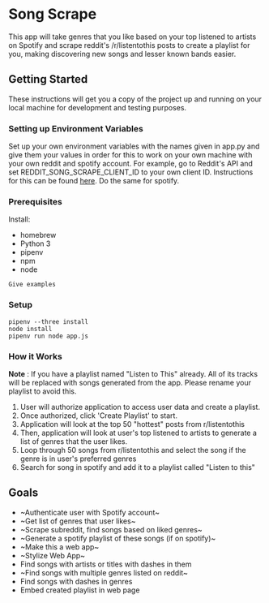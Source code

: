 # Song Scrape

This app will take genres that you like based on your top listened to artists on Spotify and scrape reddit's /r/listentothis posts to create a playlist for you, making discovering new songs and lesser known bands easier.

## Getting Started

These instructions will get you a copy of the project up and running on your local machine for development and testing purposes.

### Setting up Environment Variables

Set up your own environment variables with the names given in app.py and give them your values in order for this to work on your own machine with your own reddit and spotify account. For example, go to Reddit's API and set REDDIT_SONG_SCRAPE_CLIENT_ID to your own client ID. Instructions for this can be found [here](http://www.storybench.org/how-to-scrape-reddit-with-python/). Do the same for spotify.

### Prerequisites

Install:
* homebrew
* Python 3
* pipenv
* npm
* node
```
Give examples
```

### Setup

```
pipenv --three install
node install
pipenv run node app.js
```

### How it Works

**Note** : If you have a playlist named "Listen to This" already. All of its tracks will be replaced with songs generated from the app. Please rename your playlist to avoid this.

1. User will authorize application to access user data and create a playlist. 
2. Once authorized, click 'Create Playlist' to start.
3. Application will look at the top 50 "hottest" posts from r/listentothis
4. Then, application will look at user's top listened to artists to generate a list of genres that the user likes.
5. Loop through 50 songs from r/listentothis and select the song if the genre is in user's preferred genres
6. Search for song in spotify and add it to a playlist called "Listen to this"

## Goals

* ~Authenticate user with Spotify account~
* ~Get list of genres that user likes~
* ~Scrape subreddit, find songs based on liked genres~
* ~Generate a spotify playlist of these songs (if on spotify)~
* ~Make this a web app~
* ~Stylize Web App~
* Find songs with artists or titles with dashes in them
* ~Find songs with multiple genres listed on reddit~ 
* Find songs with dashes in genres
* Embed created playlist in web page
